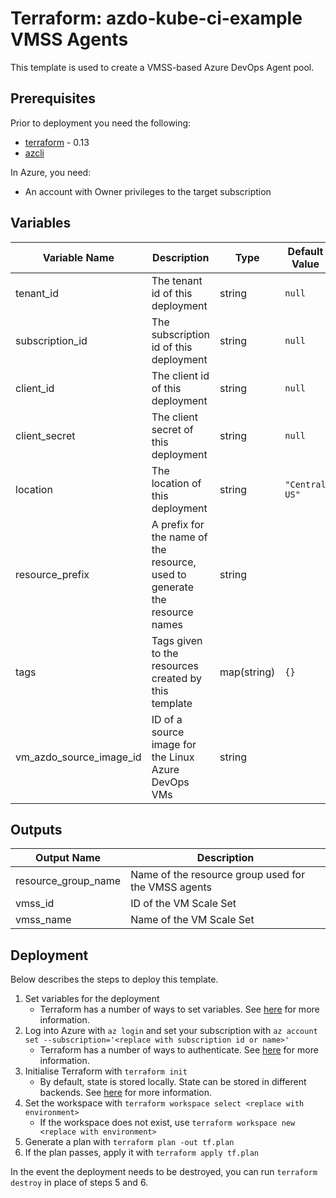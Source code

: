 # Terraform: azdo-kube-ci-example VMSS Agents

This template is used to create a VMSS-based Azure DevOps Agent pool.

## Prerequisites

Prior to deployment you need the following:

- [terraform](https://www.terraform.io/) - 0.13
- [azcli](https://docs.microsoft.com/en-us/cli/azure/install-azure-cli?view=azure-cli-latest)

In Azure, you need:

- An account with Owner privileges to the target subscription

## Variables

|Variable Name|Description|Type|Default Value|
|-|-|-|-|
|tenant_id|The tenant id of this deployment|string|`null`|
|subscription_id|The subscription id of this deployment|string|`null`|
|client_id|The client id of this deployment|string|`null`|
|client_secret|The client secret of this deployment|string|`null`|
|location|The location of this deployment|string|`"Central US"`|
|resource_prefix|A prefix for the name of the resource, used to generate the resource names|string||
|tags|Tags given to the resources created by this template|map(string)|`{}`|
|vm_azdo_source_image_id|ID of a source image for the Linux Azure DevOps VMs|string||

## Outputs

|Output Name|Description|
|-|-|
|resource_group_name|Name of the resource group used for the VMSS agents|
|vmss_id|ID of the VM Scale Set|
|vmss_name|Name of the VM Scale Set|

## Deployment

Below describes the steps to deploy this template.

1. Set variables for the deployment
    * Terraform has a number of ways to set variables. See [here](https://www.terraform.io/docs/configuration/variables.html#assigning-values-to-root-module-variables) for more information.
2. Log into Azure with `az login` and set your subscription with `az account set --subscription='<replace with subscription id or name>'`
    * Terraform has a number of ways to authenticate. See [here](https://www.terraform.io/docs/providers/azurerm/guides/azure_cli.html) for more information.
3. Initialise Terraform with `terraform init`
    * By default, state is stored locally. State can be stored in different backends. See [here](https://www.terraform.io/docs/backends/types/index.html) for more information.
4. Set the workspace with `terraform workspace select <replace with environment>`
    * If the workspace does not exist, use `terraform workspace new <replace with environment>`
5. Generate a plan with `terraform plan -out tf.plan`
6. If the plan passes, apply it with `terraform apply tf.plan`

In the event the deployment needs to be destroyed, you can run `terraform destroy` in place of steps 5 and 6.
